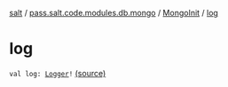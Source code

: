 [salt](../../index.md) / [pass.salt.code.modules.db.mongo](../index.md) / [MongoInit](index.md) / [log](./log.md)

# log

`val log: `[`Logger`](https://docs.oracle.com/javase/6/docs/api/java/util/logging/Logger.html)`!` [(source)](https://github.com/kurbaniec-tgm/salt/tree/master/code/modules/db/mongo/MongoInit.kt#L30)
